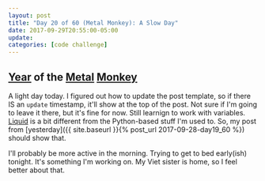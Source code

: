```yaml
---
layout: post
title: "Day 20 of 60 (Metal Monkey): A Slow Day"
date: 2017-09-29T20:55:00-05:00
update: 
categories: [code challenge]
---
```

## [Year](https://en.wikipedia.org/wiki/Chinese_zodiac#Years) of the [Metal](https://en.wikipedia.org/wiki/Metal_(Wu_Xing)) [Monkey](https://en.wikipedia.org/wiki/Monkey_(zodiac))


A light day today. I figured out how to update the post template, so if there IS an `update` timestamp, it'll show at the top of the post. Not sure if I'm going to leave it there, but it's fine for now. Still learnign to work with variables. [Liquid](https://shopify.github.io/liquid/basics/variations/) is a bit different from the Python-based stuff I'm used to. So, my post from [yesterday]({{ site.baseurl }}{% post_url 2017-09-28-day19_60 %}) should show that.

I'll probably be more active in the morning. Trying to get to bed early(ish) tonight. It's something I'm working on. My Viet sister is home, so I feel better about that.
